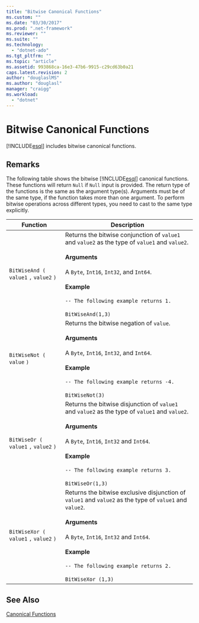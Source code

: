 ```yaml
---
title: "Bitwise Canonical Functions"
ms.custom: ""
ms.date: "03/30/2017"
ms.prod: ".net-framework"
ms.reviewer: ""
ms.suite: ""
ms.technology: 
  - "dotnet-ado"
ms.tgt_pltfrm: ""
ms.topic: "article"
ms.assetid: 993868ca-16e3-47b6-9915-c29cd63b0a21
caps.latest.revision: 2
author: "douglaslMS"
ms.author: "douglasl"
manager: "craigg"
ms.workload: 
  - "dotnet"
---
```

# Bitwise Canonical Functions
[!INCLUDE[esql](../../../../../../includes/esql-md.md)] includes bitwise canonical functions.  
  
## Remarks  
 The following table shows the bitwise [!INCLUDE[esql](../../../../../../includes/esql-md.md)] canonical functions. These functions will return `Null` if `Null` input is provided. The return type of the functions is the same as the argument type(s). Arguments must be of the same type, if the function takes more than one argument. To perform bitwise operations across different types, you need to cast to the same type explicitly.  
  
|Function|Description|  
|--------------|-----------------|  
|`BitWiseAnd (` `value1` `,`  `value2` `)`|Returns the bitwise conjunction of `value1` and `value2` as the type of `value1` and `value2`.<br /><br /> **Arguments**<br /><br /> A `Byte`, `Int16`, `Int32`, and `Int64`.<br /><br /> **Example**<br /><br /> `-- The following example returns 1.`<br /><br /> `BitWiseAnd(1,3)`|  
|`BitWiseNot (` `value` `)`|Returns the bitwise negation of `value`.<br /><br /> **Arguments**<br /><br /> A `Byte`, `Int16`, `Int32`, and `Int64`.<br /><br /> **Example**<br /><br /> `-- The following example returns -4.`<br /><br /> `BitWiseNot(3)`|  
|`BitWiseOr (` `value1` `,`  `value2` `)`|Returns the bitwise disjunction of `value1` and `value2` as the type of `value1` and `value2`.<br /><br /> **Arguments**<br /><br /> A `Byte`, `Int16`, `Int32` and `Int64`.<br /><br /> **Example**<br /><br /> `-- The following example returns 3.`<br /><br /> `BitWiseOr(1,3)`|  
|`BitWiseXor (` `value1` `,`  `value2` `)`|Returns the bitwise exclusive disjunction of `value1` and `value2` as the type of `value1` and `value2`.<br /><br /> **Arguments**<br /><br /> A `Byte`, `Int16`, `Int32` and `Int64`.<br /><br /> **Example**<br /><br /> `-- The following example returns 2.`<br /><br /> `BitWiseXor (1,3)`|  
  
## See Also  
 [Canonical Functions](../../../../../../docs/framework/data/adonet/ef/language-reference/canonical-functions.md)
